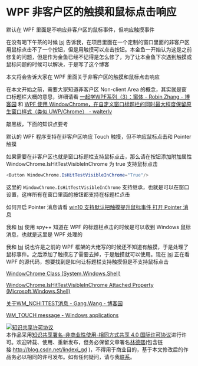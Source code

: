# WPF 非客户区的触摸和鼠标点击响应

默认在 WPF 里面是不响应非客户区的鼠标事件，但响应触摸事件

<!--more-->
<!-- CreateTime:2019/11/29 8:44:11 -->

<!-- csdn -->

在没有喝下午茶的时候 [lsj](https://blog.sdlsj.net/ ) 告诉我，在项目里面在一个定制的窗口里面的非客户区用鼠标点击不了一个按钮，但是用触摸可以点击按钮。本金鱼一开始认为这是之前修复的问题，但是作为金鱼已经不记得是怎么修了，为了让本金鱼下次遇到触摸或鼠标问题的时候可以解决，于是写了这个博客

本文将会告诉大家在 WPF 里面关于非客户区的触摸和鼠标点击响应

在本文开始之前，需要大家知道非客户区 Non-client Area 的概念，其实就是窗口标题栏大概的意思，详细请看 [一起学WPF系列（3）：窗体 - Robin Zhang - 博客园](https://www.cnblogs.com/jillzhang/archive/2008/04/05/1138526.html ) 和 [WPF 使用 WindowChrome，在自定义窗口标题栏的同时最大程度保留原生窗口样式（类似 UWP/Chrome） - walterlv](https://blog.walterlv.com/post/wpf-simulate-native-window-style-using-window-chrome.html )

敲黑板，下面的知识点要考

默认的 WPF 程序支持在非客户区响应 Touch 触摸，但不响应鼠标点击和 Pointer 触摸

如果需要在非客户区也就是窗口标题栏支持鼠标点击，那么请在按钮添加附加属性 WindowChrome.IsHitTestVisibleInChrome 为 true 支持鼠标点击

```csharp
<Button WindowChrome.IsHitTestVisibleInChrome="True"/>
```

这里的 `WindowChrome.IsHitTestVisibleInChrome` 支持继承，也就是可以在窗口设置，这样所有在窗口里面的按钮都支持在标题栏点击

如何开启 Pointer 消息请看 [win10 支持默认把触摸提升鼠标事件 打开 Pointer 消息](https://blog.lindexi.com/post/win10-%E6%94%AF%E6%8C%81%E9%BB%98%E8%AE%A4%E6%8A%8A%E8%A7%A6%E6%91%B8%E6%8F%90%E5%8D%87-Pointer-%E6%B6%88%E6%81%AF.html )

我和 [lsj](https://blog.sdlsj.net/ ) 使用 spy++ 知道在 WPF 的标题栏点击的时候是可以收到 Windows 鼠标消息，也就是这里是 WPF 处理的

我和 [lsj](https://blog.sdlsj.net/ ) 说也许是之前的 WPF 框架的大佬写的时候还不知道有触摸，于是处理了鼠标事件。之后添加了触摸忘了需要去掉，于是触摸就可以使用。现在 [lsj](https://blog.sdlsj.net/ ) 正在看 WPF 的源代码，想要找到是如何让标题栏支持触摸但是不支持鼠标点击

[WindowChrome Class (System.Windows.Shell)](https://docs.microsoft.com/en-us/dotnet/api/system.windows.shell.windowchrome?wt.mc_id=MVP )

[WindowChrome.IsHitTestVisibleInChrome Attached Property (Microsoft.Windows.Shell)](https://docs.microsoft.com/en-us/previous-versions/dotnet/netframework-4.0/ff702336(v%3Dvs.100) )

[关于WM_NCHITTEST消息 - Gang.Wang - 博客园](https://www.cnblogs.com/GnagWang/archive/2010/09/12/1824394.html )

[WM_TOUCH message - Windows applications](https://docs.microsoft.com/en-us/windows/win32/wintouch/wm-touchdown )

<a rel="license" href="http://creativecommons.org/licenses/by-nc-sa/4.0/"><img alt="知识共享许可协议" style="border-width:0" src="https://licensebuttons.net/l/by-nc-sa/4.0/88x31.png" /></a><br />本作品采用<a rel="license" href="http://creativecommons.org/licenses/by-nc-sa/4.0/">知识共享署名-非商业性使用-相同方式共享 4.0 国际许可协议</a>进行许可。欢迎转载、使用、重新发布，但务必保留文章署名[林德熙](http://blog.csdn.net/lindexi_gd)(包含链接:http://blog.csdn.net/lindexi_gd )，不得用于商业目的，基于本文修改后的作品务必以相同的许可发布。如有任何疑问，请与我[联系](mailto:lindexi_gd@163.com)。
